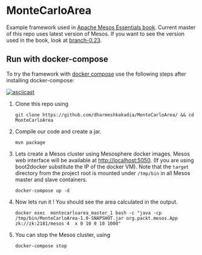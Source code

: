 # MonteCarloArea
Example framework used in [Apache Mesos Essentials book](http://dharmeshkakadia.blogspot.com/2015/06/apache-mesos-essential-is-now-available.html). Current master of this repo uses latest version of Mesos. If you want to see the version used in the book, look at [branch-0.23](https://github.com/dharmeshkakadia/MonteCarloArea/tree/0.23-book).

## Run with docker-compose
To try the framework with [docker compose](https://www.docker.com/docker-compose) use the following steps after installing docker-compose: 

[![asciicast](https://asciinema.org/a/bc55iq91i7emlowx3j77280fo.png)](https://asciinema.org/a/bc55iq91i7emlowx3j77280fo?autoplay=1)

1. Clone this repo using
    ```shell
    git clone https://github.com/dharmeshkakadia/MonteCarloArea/ && cd MonteCarloArea
    ```

2. Compile our code and create a jar.
    ```shell
    mvn package
    ```
3. Lets create a Mesos cluster using Mesosphere docker images. Mesos web interface will be available at [http://localhost:5050](http://localhost:5050). (If you are using boot2docker substitute the IP of the docker VM). Note that the ``target`` directory from the project root is mounted under ``/tmp/bin`` in all Mesos master and slave containers.
    ```shell
    docker-compose up -d
    ```

4. Now lets run it ! You should see the area calculated in the output.
    ```shell
    docker exec  montecarloarea_master_1 bash -c "java -cp /tmp/bin/MonteCarloArea-1.0-SNAPSHOT.jar org.packt.mesos.App zk://zk:2181/mesos 4  x 0 10 0 10 1000"
    ```

5. You can stop the Mesos cluster, using
    ```shell
    docker-compose stop
    ```
